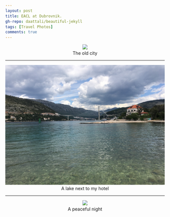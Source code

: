 ```yaml
---
layout: post
title: EACL at Dubrovnik.
gh-repo: daattali/beautiful-jekyll
tags: [Travel Photos]
comments: true
---
```





<div align=center>
<img src="/assets/img/Dubrovnik/old city.jpg"  />
</div>
<center>The old city</center>

___

<div align=center>
<img src="/assets/img/Dubrovnik/lake.jpg"  />
</div>
<center>A lake next to my hotel</center>

___

<div align=center>
<img src="/assets/img/Dubrovnik/night.jpg"  />
</div>
<center>A peaceful night</center>


